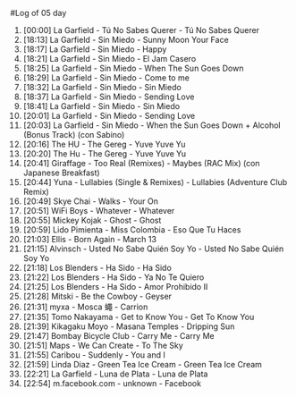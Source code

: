 #Log of 05 day

1. [00:00] La Garfield - Tú No Sabes Querer - Tú No Sabes Querer
1. [18:13] La Garfield - Sin Miedo - Sunny Moon Your Face
1. [18:17] La Garfield - Sin Miedo - Happy
1. [18:21] La Garfield - Sin Miedo - El Jam Casero
1. [18:25] La Garfield - Sin Miedo - When The Sun Goes Down
1. [18:29] La Garfield - Sin Miedo - Come to me
1. [18:32] La Garfield - Sin Miedo - Sin Miedo
1. [18:37] La Garfield - Sin Miedo - Sending Love
1. [18:41] La Garfield - Sin Miedo - Sin Miedo
1. [20:01] La Garfield - Sin Miedo - Sending Love
1. [20:03] La Garfield - Sin Miedo - When the Sun Goes Down + Alcohol (Bonus Track) (con Sabino)
1. [20:16] The HU - The Gereg - Yuve Yuve Yu
1. [20:20] The Hu - The Gereg - Yuve Yuve Yu
1. [20:41] Giraffage - Too Real (Remixes) - Maybes (RAC Mix) (con Japanese Breakfast)
1. [20:44] Yuna - Lullabies (Single & Remixes) - Lullabies (Adventure Club Remix)
1. [20:49] Skye Chai - Walks - Your On
1. [20:51] WiFi Boys - Whatever - Whatever
1. [20:55] Mickey Kojak - Ghost - Ghost
1. [20:59] Lido Pimienta - Miss Colombia - Eso Que Tu Haces
1. [21:03] Ellis - Born Again - March 13
1. [21:15] Alvinsch - Usted No Sabe Quién Soy Yo - Usted No Sabe Quién Soy Yo
1. [21:18] Los Blenders - Ha Sido - Ha Sido
1. [21:22] Los Blenders - Ha Sido - Ya No Te Quiero
1. [21:25] Los Blenders - Ha Sido - Amor Prohibido II
1. [21:28] Mitski - Be the Cowboy - Geyser
1. [21:31] myxa - Mosca 蠅 - Carrion
1. [21:35] Tomo Nakayama - Get to Know You - Get To Know You
1. [21:39] Kikagaku Moyo - Masana Temples - Dripping Sun
1. [21:47] Bombay Bicycle Club - Carry Me - Carry Me
1. [21:51] Maps - We Can Create - To The Sky
1. [21:55] Caribou - Suddenly - You and I
1. [21:59] Linda Diaz - Green Tea Ice Cream - Green Tea Ice Cream
1. [22:21] La Garfield - Luna de Plata - Luna de Plata
1. [22:54] m.facebook.com - unknown - Facebook
